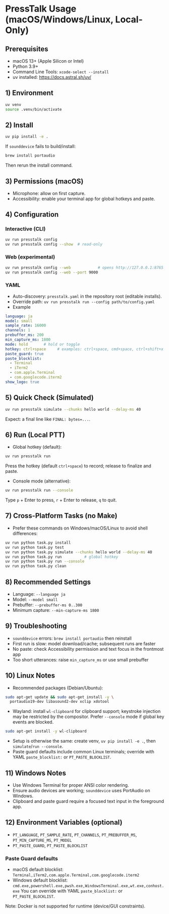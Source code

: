 # PressTalk Usage (macOS/Windows/Linux, Local-Only)

## Prerequisites
- macOS 13+ (Apple Silicon or Intel)
- Python 3.9+
- Command Line Tools: `xcode-select --install`
- uv installed: https://docs.astral.sh/uv/

## 1) Environment
```bash
uv venv
source .venv/bin/activate
```

## 2) Install
```bash
uv pip install -e .
```
If `sounddevice` fails to build/install:
```bash
brew install portaudio
```
Then rerun the install command.

## 3) Permissions (macOS)
- Microphone: allow on first capture.
- Accessibility: enable your terminal app for global hotkeys and paste.

## 4) Configuration

### Interactive (CLI)
```bash
uv run presstalk config
uv run presstalk config --show  # read-only
```

### Web (experimental)
```bash
uv run presstalk config --web            # opens http://127.0.0.1:8765
uv run presstalk config --web --port 9000
```

### YAML
- Auto-discovery: `presstalk.yaml` in the repository root (editable installs).
- Override path: `uv run presstalk run --config path/to/config.yaml`
- Example
```yaml
language: ja
model: small
sample_rate: 16000
channels: 1
prebuffer_ms: 200
min_capture_ms: 1800
mode: hold       # hold or toggle
hotkey: ctrl+space     # examples: ctrl+space, cmd+space, ctrl+shift+x
paste_guard: true
paste_blocklist:
  - Terminal
  - iTerm2
  - com.apple.Terminal
  - com.googlecode.iterm2
show_logo: true
```

## 5) Quick Check (Simulated)
```bash
uv run presstalk simulate --chunks hello world --delay-ms 40
```
Expect: a final line like `FINAL: bytes=...`.

## 6) Run (Local PTT)
- Global hotkey (default):
```bash
uv run presstalk run
```
Press the hotkey (default `ctrl+space`) to record; release to finalize and paste.

- Console mode (alternative):
```bash
uv run presstalk run --console
```
Type `p` + Enter to press, `r` + Enter to release, `q` to quit.

## 7) Cross-Platform Tasks (no Make)
- Prefer these commands on Windows/macOS/Linux to avoid shell differences:
```bash
uv run python task.py install
uv run python task.py test
uv run python task.py simulate --chunks hello world --delay-ms 40
uv run python task.py run          # global hotkey
uv run python task.py run --console
uv run python task.py clean
```

## 8) Recommended Settings
- Language: `--language ja`
- Model: `--model small`
- Prebuffer: `--prebuffer-ms 0..300`
- Minimum capture: `--min-capture-ms 1800`

## 9) Troubleshooting
- `sounddevice` errors: `brew install portaudio` then reinstall
- First run is slow: model download/cache; subsequent runs are faster
- No paste: check Accessibility permission and text focus in the frontmost app
- Too short utterances: raise `min_capture_ms` or use small prebuffer

## 10) Linux Notes
- Recommended packages (Debian/Ubuntu):
```bash
sudo apt-get update && sudo apt-get install -y \
  portaudio19-dev libasound2-dev xclip xdotool
```
- Wayland: install `wl-clipboard` for clipboard support; keystroke injection may be restricted by the compositor. Prefer `--console` mode if global key events are blocked.
```bash
sudo apt-get install -y wl-clipboard
```
- Setup is otherwise the same: create venv, `uv pip install -e .`, then `simulate`/`run --console`.
- Paste guard defaults include common Linux terminals; override with YAML `paste_blocklist:` or `PT_PASTE_BLOCKLIST`.

## 11) Windows Notes
- Use Windows Terminal for proper ANSI color rendering.
- Ensure audio devices are working; `sounddevice` uses PortAudio on Windows.
- Clipboard and paste guard require a focused text input in the foreground app.

## 12) Environment Variables (optional)
- `PT_LANGUAGE`, `PT_SAMPLE_RATE`, `PT_CHANNELS`, `PT_PREBUFFER_MS`, `PT_MIN_CAPTURE_MS`, `PT_MODEL`
- `PT_PASTE_GUARD`, `PT_PASTE_BLOCKLIST`

### Paste Guard defaults
- macOS default blocklist: `Terminal,iTerm2,com.apple.Terminal,com.googlecode.iterm2`
- Windows default blocklist: `cmd.exe,powershell.exe,pwsh.exe,WindowsTerminal.exe,wt.exe,conhost.exe`
You can override with YAML `paste_blocklist:` or `PT_PASTE_BLOCKLIST`.

Note: Docker is not supported for runtime (device/GUI constraints).
